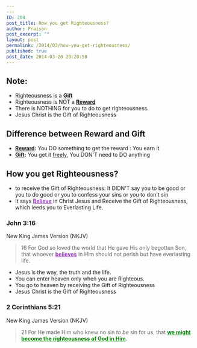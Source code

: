 ```yaml
---
---
ID: 204
post_title: How you get Righteousness?
author: Praison
post_excerpt: ""
layout: post
permalink: /2014/03/how-you-get-righteousness/
published: true
post_date: 2014-03-28 20:20:58
---
```

<h2>Note:</h2>
<ul>
	<li>Righteousness is a <span style="text-decoration: underline;"><strong>Gift</strong></span></li>
	<li>Righteousness is NOT a <span style="text-decoration: underline;"><strong>Reward</strong></span></li>
	<li>There is NOTHING for you to do to get righteousness.</li>
	<li>Jesus Christ is the Gift of Righteousness</li>
</ul>
<h2>Difference between Reward and Gift</h2>
<ul>
	<li><strong><span style="text-decoration: underline;">Reward</span>:</strong> You DO something to get the reward : You earn it</li>
	<li><strong><span style="text-decoration: underline;">Gift</span>:</strong> You get it <span style="text-decoration: underline;">freely</span>, You DON'T need to DO anything</li>
</ul>
<h2>How you get Righteousness?</h2>
<ul>
	<li>to receive the Gift of Righteousness: It DIDN'T say you to be good or you to do good or you to confess your sins or you to don't sin</li>
	<li>It says <span style="text-decoration: underline; color: #9a3bc3;"><strong>Believe</strong></span> in Christ Jesus and Receive the Gift of Righteousness, which leeds you to Everlasting Life.</li>
</ul>
<div>
<h3>John 3:16</h3>
New King James Version (NKJV)

</div>
<div>
<blockquote>16 For God so loved the world that He gave His only begotten Son, that whoever <span style="text-decoration: underline; color: #9a3bc3;"><strong>believes</strong></span> in Him should not perish but have everlasting life.</blockquote>
</div>
<ul>
	<li>Jesus is the way, the truth and the life.</li>
	<li>You can enter heaven only when you are Righteous.</li>
	<li>You go to heaven by receiving the Gift of Righteousness</li>
	<li>Jesus Christ is the Gift of Righteousness</li>
</ul>
<div>
<h3>2 Corinthians 5:21</h3>
New King James Version (NKJV)

</div>
<div>
<blockquote>21 For He made Him who knew no sin <i>to be</i> sin for us, that <span style="color: #008000;"><span style="text-decoration: underline;"><strong>we might become the righteousness of God</strong><strong> in Him</strong></span>.</span></blockquote>
</div>